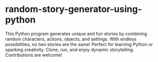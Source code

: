 # random-story-generator-using-python
This Python program generates unique and fun stories by combining random characters, actions, objects, and settings. With endless possibilities, no two stories are the same! Perfect for learning Python or sparking creativity. Clone, run, and enjoy dynamic storytelling. Contributions are welcome!
